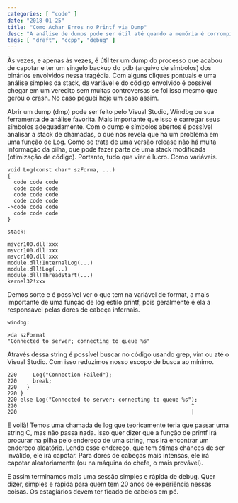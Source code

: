 ```yaml
---
categories: [ "code" ]
date: "2018-01-25"
title: "Como Achar Erros no Printf via Dump"
desc: "A análise de dumps pode ser útil até quando a memória é corrompida por funções com números de argumentos variáveis como essa da libc."
tags: [ "draft", "ccpp", "debug" ]
---
```

Às vezes, e apenas às vezes, é útil ter um dump do processo que acabou de capotar e ter um singelo backup do pdb (arquivo de símbolos) dos binários envolvidos nessa tragédia. Com alguns cliques pontuais e uma análise simples da stack, da variável e do código envolvido é possível chegar em um veredito sem muitas controversas se foi isso mesmo que gerou o crash. No caso peguei hoje um caso assim.

Abrir um dump (dmp) pode ser feito pelo Visual Studio, Windbg ou sua ferramenta de análise favorita. Mais importante que isso é carregar seus símbolos adequadamente. Com o dump e símbolos abertos é possível analisar a stack de chamadas, o que nos revela que há um problema em uma função de Log. Como se trata de uma versão release não há muita informação da pilha, que pode fazer parte de uma stack modificada (otimização de código). Portanto, tudo que vier é lucro. Como variáveis.

    void Log(const char* szForma, ...)
    {
      code code code
      code code code
      code code code
      code code code
    ->code code code
      code code code
    }
    
    stack:
    
    msvcr100.dll!xxx
    msvcr100.dll!xxx
    msvcr100.dll!xxx
    module.dll!InternalLog(...)
    module.dll!Log(...)
    module.dll!ThreadStart(...)
    kernel32!xxx


Demos sorte e é possível ver o que tem na variável de format, a mais importante de uma função de log estilo printf, pois geralmente é ela a responsável pelas dores de cabeça infernais.

    windbg:
    
    >da szFormat
    "Connected to server; connecting to queue %s"

Através dessa string é possível buscar no código usando grep, vim ou até o Visual Studio. Com isso reduzimos nosso escopo de busca ao mínimo.

    220     Log("Connection Failed");
    220     break;
    220   }
    220 }
    220 else Log("Connected to server; connecting to queue %s");
    220                                                       ^
    220                                                       |

E voilà! Temos uma chamada de log que teoricamente teria que passar uma string C, mas não passa nada. Isso quer dizer que a função de printf irá procurar na pilha pelo endereço de uma string, mas irá encontrar um endereço aleatório. Lendo esse endereço, que tem ótimas chances de ser inválido, ele irá capotar. Para dores de cabeças mais intensas, ele irá capotar aleatoriamente (ou na máquina do chefe, o mais provável).

E assim terminamos mais uma sessão simples e rápida de debug. Quer dizer, simples e rápida para quem tem 20 anos de experiência nessas coisas. Os estagiários devem ter ficado de cabelos em pé.
